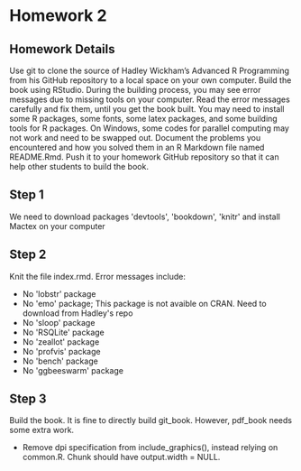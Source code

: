 # Homework 2 #

## Homework Details 
Use git to clone the source of Hadley Wickham’s Advanced R Programming from his GitHub repository to a local space on your own computer. Build the book using RStudio. During the building process, you may see error messages due to missing tools on your computer. Read the error messages carefully and fix them, until you get the book built. You may need to install some R packages, some fonts, some latex packages, and some building tools for R packages. On Windows, some codes for parallel computing may not work and need to be swapped out. Document the problems you encountered and how you solved them in an R Markdown file named README.Rmd. Push it to your homework GitHub repository so that it can help other students to build the book.

## Step 1
We need to download packages 'devtools', 'bookdown', 'knitr' and install Mactex on your computer

## Step 2
Knit the file index.rmd. Error messages include:

+ No 'lobstr' package
+ No 'emo' package; This package is not avaible on CRAN. Need to download from Hadley's repo
+ No 'sloop' package
+ No 'RSQLite' package
+ No 'zeallot' package
+ No 'profvis' package
+ No 'bench' package
+ No 'ggbeeswarm' package

## Step 3
Build the book. It is fine to directly build git_book. However, pdf_book needs some extra work.

+ Remove dpi specification from include_graphics(), instead relying on common.R. Chunk should have output.width = NULL. 
